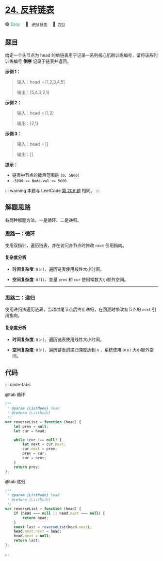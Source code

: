# [24. 反转链表](https://2xiao.github.io/leetcode-js/offer/jz_offer_24_1.html)

🟢 <font color=#15bd66>Easy</font>&emsp; 🔖&ensp; [`递归`](/tag/recursion.md) [`链表`](/tag/linked-list.md)&emsp; 🔗&ensp;[`力扣`](https://leetcode.cn/problems/fan-zhuan-lian-biao-lcof)

## 题目

给定一个头节点为 head 的单链表用于记录一系列核心肌群训练编号，请将该系列训练编号 **倒序** 记录于链表并返回。

**示例 1：**

> 输入：head = [1,2,3,4,5]
>
> 输出：[5,4,3,2,1]

**示例 2：**

> 输入：head = [1,2]
>
> 输出：[2,1]

**示例 3：**

> 输入：head = []
>
> 输出：[]

**提示：**

- 链表中节点的数目范围是 `[0, 5000]`
- `-5000 <= Node.val <= 5000`

::: warning
本题与 LeetCode [第 206 题](../problem/0206.md) 相同。
:::

## 解题思路

有两种解题方法，一是循环、二是递归。

### 思路一：循环

使用双指针，遍历链表，并在访问各节点时修改 `next` 引用指向。

#### 复杂度分析

- **时间复杂度**: `O(n)`，遍历链表使用线性大小时间。

- **空间复杂度**: `O(1)`，变量 `prev` 和 `cur` 使用常数大小额外空间。

---

### 思路二：递归

使用递归法遍历链表，当越过尾节点后终止递归，在回溯时修改各节点的 `next` 引用指向。

#### 复杂度分析

- **时间复杂度**: `O(n)`，遍历链表使用线性大小时间。

- **空间复杂度**: `O(n)`，遍历链表的递归深度达到 `n` ，系统使用 `O(n)` 大小额外空间。

## 代码

::: code-tabs

@tab 循环

```javascript
/**
 * @param {ListNode} head
 * @return {ListNode}
 */
var reverseList = function (head) {
	let prev = null;
	let cur = head;

	while (cur !== null) {
		let next = cur.next;
		cur.next = prev;
		prev = cur;
		cur = next;
	}
	return prev;
};
```

@tab 递归

```javascript
/**
 * @param {ListNode} head
 * @return {ListNode}
 */
var reverseList = function (head) {
	if (head === null || head.next === null) {
		return head;
	}
	const last = reverseList(head.next);
	head.next.next = head;
	head.next = null;
	return last;
};
```

:::
